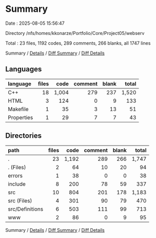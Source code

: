# Summary

Date : 2025-08-05 15:56:47

Directory /nfs/homes/kkonarze/Portfolio/Core/Project05/webserv

Total : 23 files,  1192 codes, 289 comments, 266 blanks, all 1747 lines

Summary / [Details](details.md) / [Diff Summary](diff.md) / [Diff Details](diff-details.md)

## Languages
| language | files | code | comment | blank | total |
| :--- | ---: | ---: | ---: | ---: | ---: |
| C++ | 18 | 1,004 | 279 | 237 | 1,520 |
| HTML | 3 | 124 | 0 | 9 | 133 |
| Makefile | 1 | 35 | 3 | 13 | 51 |
| Properties | 1 | 29 | 7 | 7 | 43 |

## Directories
| path | files | code | comment | blank | total |
| :--- | ---: | ---: | ---: | ---: | ---: |
| . | 23 | 1,192 | 289 | 266 | 1,747 |
| . (Files) | 2 | 64 | 10 | 20 | 94 |
| errors | 1 | 38 | 0 | 0 | 38 |
| include | 8 | 200 | 78 | 59 | 337 |
| src | 10 | 804 | 201 | 178 | 1,183 |
| src (Files) | 4 | 301 | 90 | 79 | 470 |
| src/Definitions | 6 | 503 | 111 | 99 | 713 |
| www | 2 | 86 | 0 | 9 | 95 |

Summary / [Details](details.md) / [Diff Summary](diff.md) / [Diff Details](diff-details.md)
